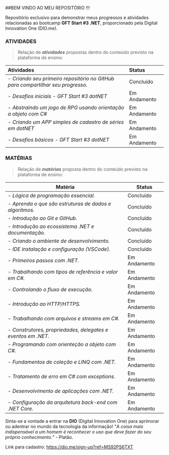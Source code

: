 ##BEM VINDO AO MEU REPOSITÓRIO !!!

Repositório exclusivo para demonstrar meus progressos e atividades relacionadas ao bootcamp **GFT Start #3 .NET**, proporcionado pela Digital Innovation One (DIO.me).

### ATIVIDADES

> Relação de ***atividades*** propostas dentro do conteúdo previsto na  plataforma de ensino:

| **Atividades**                           | **Status**   |
| :--------------------------------------- | :----------- |
| - *Criando seu primeiro repositório no GitHub para compartilhar seu progresso.* | Concluído    |
| - *Desafios iniciais - GFT Start #3 dotNET* | Em Andamento     |
| - *Abstraindo um jogo de RPG usando orientação a objeto com C#* | Em Andamento |
| - *Criando um APP simples de cadastro de séries em dotNET* | Em Andamento |
| - *Desafios básicos - GFT Start #3 dotNET* | Em Andamento |

### MATÉRIAS

> Relação de ***matérias*** proposta dentro do conteúdo previsto na plataforma de ensino:

| **Matéria**                              | **Status**   |
| ---------------------------------------- | ------------ |
| - *Lógica de programação essencial*.     | Concluído    |
| - *Aprenda o que são estruturas de dados e algoritmos.* | Concluído    |
| - *Introdução ao Git e GitHub.*          | Concluído    |
| - *Introdução ao ecossistema .NET e documentação.* | Concluído    |
| - *Criando o ambiente de desenvolvimento.* | Concluído    |
| - *IDE instalação e configuração (VSCode).* | Concluído    |
| - *Primeiros passos com .NET.*           | Em Andamento    |
| - *Trabalhando com tipos de referência e valor em C#.* | Em Andamento    |
| - *Controlando o fluxo de execução.*     | Em Andamento |
| - *Introdução ao HTTP/HTTPS.*            | Em Andamento |
| - *Trabalhando com arquivos e streams em C#.* | Em Andamento |
| - *Construtores, propriedades, delegates e eventos em .NET.* | Em Andamento |
| - *Programando com orienteção a objeto com C#.* | Em Andamento |
| - *Fundamentos de coleção e LINQ com .NET.* | Em Andamento |
| - *Tratamento de erro em C# com exceptions.* | Em Andamento |
| - *Desenvolvimento de aplicações com .NET.* | Em Andamento |
| - *Configuração da arquitetura back-end com .NET Core.* | Em Andamento |

Sinta-se a vontade a entrar na **DIO** (Digital Innovation One) para aprimorar ou adentrar no mundo da tecnologia da informação! "*A coisa mais indispensável a um homem é reconhecer o uso que deve fazer do seu próprio conhecimento.*" - Platão.

Link para cadastro: https://dio.me/sign-up?ref=MS92PS6TXT
